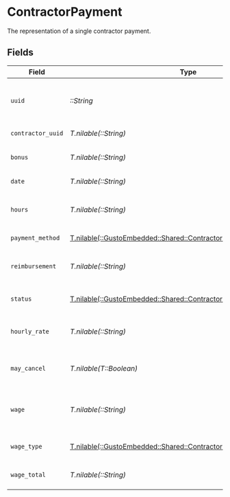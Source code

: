 # ContractorPayment

The representation of a single contractor payment.


## Fields

| Field                                                                                                                       | Type                                                                                                                        | Required                                                                                                                    | Description                                                                                                                 |
| --------------------------------------------------------------------------------------------------------------------------- | --------------------------------------------------------------------------------------------------------------------------- | --------------------------------------------------------------------------------------------------------------------------- | --------------------------------------------------------------------------------------------------------------------------- |
| `uuid`                                                                                                                      | *::String*                                                                                                                  | :heavy_check_mark:                                                                                                          | The unique identifier of the contractor payment in Gusto.                                                                   |
| `contractor_uuid`                                                                                                           | *T.nilable(::String)*                                                                                                       | :heavy_minus_sign:                                                                                                          | The UUID of the contractor.                                                                                                 |
| `bonus`                                                                                                                     | *T.nilable(::String)*                                                                                                       | :heavy_minus_sign:                                                                                                          | The bonus amount in the payment.                                                                                            |
| `date`                                                                                                                      | *T.nilable(::String)*                                                                                                       | :heavy_minus_sign:                                                                                                          | The payment date.                                                                                                           |
| `hours`                                                                                                                     | *T.nilable(::String)*                                                                                                       | :heavy_minus_sign:                                                                                                          | The number of hours worked for the payment.                                                                                 |
| `payment_method`                                                                                                            | [T.nilable(::GustoEmbedded::Shared::ContractorPaymentPaymentMethod)](../../models/shared/contractorpaymentpaymentmethod.md) | :heavy_minus_sign:                                                                                                          | The payment method.                                                                                                         |
| `reimbursement`                                                                                                             | *T.nilable(::String)*                                                                                                       | :heavy_minus_sign:                                                                                                          | The reimbursement amount in the payment.                                                                                    |
| `status`                                                                                                                    | [T.nilable(::GustoEmbedded::Shared::ContractorPaymentStatus)](../../models/shared/contractorpaymentstatus.md)               | :heavy_minus_sign:                                                                                                          | Contractor payment status                                                                                                   |
| `hourly_rate`                                                                                                               | *T.nilable(::String)*                                                                                                       | :heavy_minus_sign:                                                                                                          | The rate per hour worked for the payment.                                                                                   |
| `may_cancel`                                                                                                                | *T.nilable(T::Boolean)*                                                                                                     | :heavy_minus_sign:                                                                                                          | Determine if the contractor payment can be cancelled.                                                                       |
| `wage`                                                                                                                      | *T.nilable(::String)*                                                                                                       | :heavy_minus_sign:                                                                                                          | The fixed wage of the payment, regardless of hours worked.                                                                  |
| `wage_type`                                                                                                                 | [T.nilable(::GustoEmbedded::Shared::ContractorPaymentWageType)](../../models/shared/contractorpaymentwagetype.md)           | :heavy_minus_sign:                                                                                                          | The wage type for the payment.                                                                                              |
| `wage_total`                                                                                                                | *T.nilable(::String)*                                                                                                       | :heavy_minus_sign:                                                                                                          | (hours * hourly_rate) + wage + bonus                                                                                        |